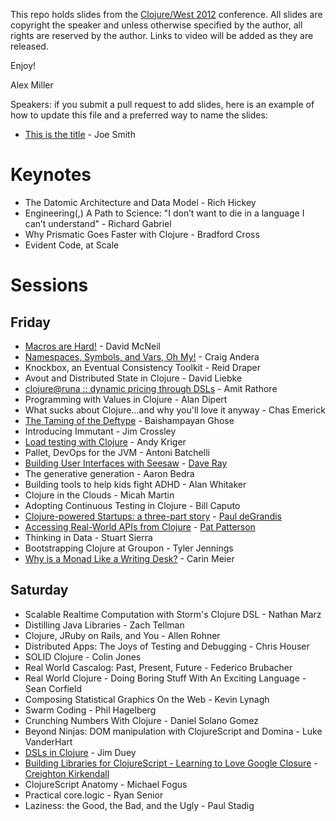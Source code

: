 This repo holds slides from the [Clojure/West 2012](http://clojurewest.org) conference.  All slides are copyright the speaker and unless otherwise specified by the author, all rights are reserved by the author.  Links to video will be added as they are released. 

Enjoy!

Alex Miller

Speakers: if you submit a pull request to add slides, here is an example of how to update this file and a preferred way 
to name the slides:

* [This is the title](https://github.com/strangeloop/clojurewest2012-slides/raw/master/Smith-ThisIsTheTitle.pdf) - Joe Smith 


# Keynotes

* The Datomic Architecture and Data Model - Rich Hickey
* Engineering(,) A Path to Science: "I don’t want to die in a language I can’t understand" - Richard Gabriel
* Why Prismatic Goes Faster with Clojure - Bradford Cross
* Evident Code, at Scale

# Sessions

## Friday

* [Macros are Hard!](https://github.com/strangeloop/clojurewest2012-slides/raw/master/McNeil-MacrosAreHard.zip) -  David McNeil
* [Namespaces, Symbols, and Vars, Oh My!](https://github.com/strangeloop/clojurewest2012-slides/raw/master/Andera-Namespaces-Symbols-Vars.zip) - Craig Andera
* Knockbox, an Eventual Consistency Toolkit - Reid Draper
* Avout and Distributed State in Clojure - David Liebke
* [clojure@runa :: dynamic pricing through DSLs](https://github.com/strangeloop/clojurewest2012-slides/raw/master/Rathore-Runa.pdf) - Amit Rathore
* Programming with Values in Clojure - Alan Dipert
* What sucks about Clojure...and why you'll love it anyway - Chas Emerick
* [The Taming of the Deftype](https://github.com/strangeloop/clojurewest2012-slides/raw/master/Taming_of_The_Deftype_Baishampayan_Ghose.pdf) - Baishampayan Ghose
* Introducing Immutant - Jim Crossley
* [Load testing with Clojure](https://github.com/strangeloop/clojurewest2012-slides/raw/master/kriger-load_testing_with_clojure.tbz) - Andy Kriger
* Pallet, DevOps for the JVM - Antoni Batchelli
* [Building User Interfaces with Seesaw](http://darevay.com/talks/clojurewest2012) - [Dave Ray](http://twitter.com/darevay)
* The generative generation - Aaron Bedra
* Building tools to help kids fight ADHD - Alan Whitaker
* Clojure in the Clouds - Micah Martin
* Adopting Continuous Testing in Clojure - Bill Caputo
* [Clojure-powered Startups: a three-part story](https://github.com/strangeloop/clojurewest2012-slides/raw/master/deGrandis-ClojurePoweredStartups.pdf) - [Paul deGrandis](https://twitter.com/ohpauleez)
* [Accessing Real-World APIs from Clojure](https://github.com/strangeloop/clojurewest2012-slides/raw/master/Patterson-RealWorldAPIs.pdf) - [Pat Patterson](http://twitter.com/metadaddy)
* Thinking in Data - Stuart Sierra
* Bootstrapping Clojure at Groupon - Tyler Jennings
* [Why is a Monad Like a Writing Desk?](https://github.com/gigasquid/Presentations/raw/master/monadWritingDesk.pdf) - Carin Meier 

## Saturday

* Scalable Realtime Computation with Storm's Clojure DSL - Nathan Marz
* Distilling Java Libraries - Zach Tellman
* Clojure, JRuby on Rails, and You - Allen Rohner
* Distributed Apps: The Joys of Testing and Debugging - Chris Houser
* SOLID Clojure - Colin Jones
* Real World Cascalog: Past, Present, Future - Federico Brubacher
* Real World Clojure - Doing Boring Stuff With An Exciting Language - Sean Corfield
* Composing Statistical Graphics On the Web - Kevin Lynagh
* Swarm Coding - Phil Hagelberg
* Crunching Numbers With Clojure - Daniel Solano Gomez
* Beyond Ninjas: DOM manipulation with ClojureScript and Domina - Luke VanderHart
* [DSLs in Clojure](https://github.com/strangeloop/clojurewest2012-slides/raw/master/Duey-DSLs.pdf) - Jim Duey
* [Building Libraries for ClojureScript - Learning to Love Google Closure](http://ckirkendall.github.com/Presentations/ClojureWest/) - [Creighton Kirkendall](http://twitter.com/crkirkendall)
* ClojureScript Anatomy - Michael Fogus
* Practical core.logic - Ryan Senior
* Laziness: the Good, the Bad, and the Ugly - Paul Stadig
